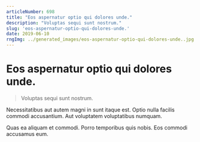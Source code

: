 ```yaml
---
articleNumber: 698
title: "Eos aspernatur optio qui dolores unde."
description: "Voluptas sequi sunt nostrum."
slug: 'eos-aspernatur-optio-qui-dolores-unde.'
date: 2019-06-10
rngImg: ../generated_images/eos-aspernatur-optio-qui-dolores-unde..jpg
---
```


# Eos aspernatur optio qui dolores unde.

> Voluptas sequi sunt nostrum.

Necessitatibus aut autem magni in sunt itaque est. Optio nulla facilis commodi accusantium. Aut voluptatem voluptatibus numquam.
 Quas ea aliquam et commodi. Porro temporibus quis nobis. Eos commodi accusamus eum.

